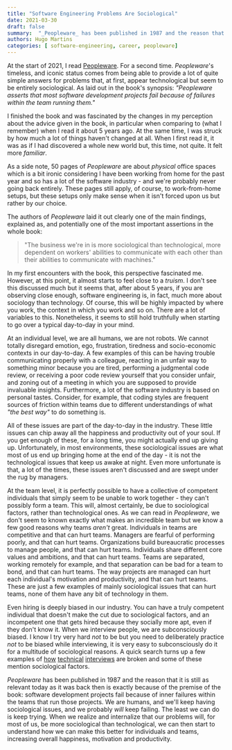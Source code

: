 ```yaml
---
title: "Software Engineering Problems Are Sociological"
date: 2021-03-30
draft: false
summary:  "_Peopleware_ has been published in 1987 and the reason that it is still as relevant today as it was back then is because of the premise of the book: software development projects fail because of inner failures within the teams that run those projects."
authors: Hugo Martins
categories: [ software-engineering, career, peopleware]
---
```


At the start of 2021, I read [Peopleware](https://www.amazon.com/Peopleware-Productive-Projects-Teams-3rd/dp/0321934113). For a second time. _Peopleware_'s timeless, and iconic status comes from being able to provide a lot of quite simple answers for problems that, at first, appear technological but seem to be entirely sociological. As laid out in the book's synopsis: _"Peopleware asserts that most software development projects fail because of failures within the team running them."_

I finished the book and was fascinated by the changes in my perception about the advice given in the book, in particular when comparing to (what I remember)  when I read it about 5 years ago. At the same time, I was struck by how much a lot of things haven't changed at all. When I first read it, it was as if I had discovered a whole new world but, this time, not quite. It felt more _familiar_.

As a side note, 50 pages of _Peopleware_ are about _physical_ office spaces which is a bit ironic considering I have been working from home for the past year and so has a lot of the software industry - and we're probably never going back entirely. These pages still apply, of course, to work-from-home setups, but these setups only make sense when it isn't forced upon us but rather by our choice.

The authors of _Peopleware_ laid it out clearly one of the main findings, explained as, and potentially one of the most important assertions in the whole book:

> "The business we're in is more sociological than technological, more dependent on workers' abilities to communicate with each other than their abilities to communicate with machines."

In my first encounters with the book, this perspective fascinated me. However, at this point, it almost starts to feel close to a _truism_. I don't see this discussed much but it seems that, after about 5 years, if you are observing close enough, software engineering is, in fact, much more about sociology than technology. Of course, this will be highly impacted by where you work, the context in which you work and so on. There are a lot of variables to this. Nonetheless, it seems to still hold truthfully when starting to go over a typical day-to-day in your mind.

At an individual level, we are all humans, we are not robots. We cannot totally disregard emotion, ego, frustration, tiredness and socio-economic contexts in our day-to-day. A few examples of this can be having trouble communicating properly with a colleague, reacting in an unfair way to something minor because you are tired, performing a judgmental code review, or receiving a poor code review yourself that you consider unfair, and zoning out of a meeting in which you are supposed to provide invaluable insights. Furthermore, a lot of the software industry is based on personal tastes. Consider, for example, that coding styles are frequent sources of friction within teams due to different understandings of what _"the best way"_ to do something is.  

All of these issues are part of the day-to-day in the industry. These little issues can chip away all the happiness and productivity out of your soul. If you get enough of these, for a long time, you might actually end up giving up. Unfortunately, in most environments, these sociological issues are what most of us end up bringing home at the end of the day - it is not the technological issues that keep us awake at night. Even more unfortunate is that, a lot of the times, these issues aren't discussed and are swept under the rug by managers.  

At the team level, it is perfectly possible to have a collective of competent individuals that simply seem to be unable to work together - they can't possibly form a team. This will, almost certainly, be due to sociological factors, rather than technological ones. As we can read in _Peopleware_, we don't seem to known exactly what makes an incredible team but we know a few good reasons why teams _aren't_ great. Individuals in teams are competitive and that can hurt teams. Managers are fearful of performing poorly, and that can hurt teams. Organizations build bureaucratic processes to manage people, and that can hurt teams. Individuals share different core values and ambitions, and that can hurt teams. Teams are separated, working remotely for example, and that separation can be bad for a team to bond, and that can hurt teams. The way projects are managed can hurt each individual's motivation and productivity, and that can hurt teams. These are just a few examples of mainly sociological issues that can hurt teams, none of them have any bit of technology in them.

Even hiring is deeply biased in our industry. You can have a truly competent individual that doesn't make the cut due to sociological factors, and an incompetent one that gets hired because they socially more apt, even if they don't know it. When we interview people, we are subconsciously biased. I know I try very hard _not_ to be but you need to deliberately practice _not_ to be biased while interviewing, it is very easy to subconsciously do it for a multitude of sociological reasons. A quick search turns up a few examples of [how](https://medium.com/racial-equity-in-tech/real-talk-the-technical-interview-is-broken-b84b8375dccb) [technical](https://dev.to/deepu105/let-s-face-it-we-have-a-broken-technical-interview-process-in-our-industry-56j2) [interviews](https://www.forbes.com/sites/quora/2017/07/06/after-30-failed-tech-interviews-i-finally-figured-out-what-i-was-doing-wrong/?sh=623484ce1a25) are broken and some of these mention sociological factors.

_Peopleware_ has been published in 1987 and the reason that it is still as relevant today as it was back then is exactly because of the premise of the book: software development projects fail because of inner failures within the teams that run those projects. We are humans, and we'll keep having sociological issues, and we probably _will_ keep failing. The least we can do is keep trying. When we realize and internalize that our problems will, for most of us, be more sociological than technological, we can then start to understand how we can make this better for individuals and teams, increasing overall happiness, motivation and productivity.